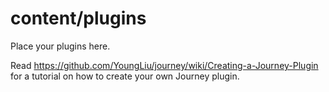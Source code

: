 # content/plugins

Place your plugins here.

Read https://github.com/YoungLiu/journey/wiki/Creating-a-Journey-Plugin for a tutorial on how to create your own Journey plugin.